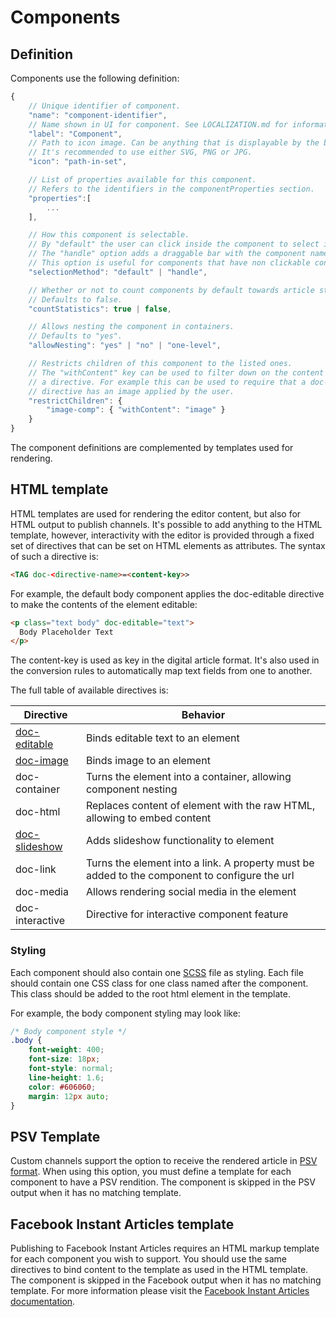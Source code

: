# Components

## Definition

Components use the following definition:

```javascript
{
    // Unique identifier of component.
    "name": "component-identifier",
    // Name shown in UI for component. See LOCALIZATION.md for information on how to localize.
    "label": "Component",
    // Path to icon image. Can be anything that is displayable by the browser.
    // It's recommended to use either SVG, PNG or JPG.
    "icon": "path-in-set",

    // List of properties available for this component.
    // Refers to the identifiers in the componentProperties section.
    "properties":[
        ...
    ],

    // How this component is selectable.
    // By "default" the user can click inside the component to select it.
    // The "handle" option adds a draggable bar with the component name at the right top of the component.
    // This option is useful for components that have non clickable content (such as iframes).
    "selectionMethod": "default" | "handle",

    // Whether or not to count components by default towards article statistics (characters, words, paragraphs).
    // Defaults to false.
    "countStatistics": true | false,

    // Allows nesting the component in containers.
    // Defaults to "yes".
    "allowNesting": "yes" | "no" | "one-level",

    // Restricts children of this component to the listed ones.
    // The "withContent" key can be used to filter down on the content of
    // a directive. For example this can be used to require that a doc-image
    // directive has an image applied by the user.
    "restrictChildren": {
        "image-comp": { "withContent": "image" }
    }
}
```

The component definitions are complemented by templates used for rendering.

## HTML template

HTML templates are used for rendering the editor content, but also for HTML output to publish channels. It's possible to add anything to the HTML template, however, interactivity with the editor is provided through a fixed set of directives that can be set on HTML elements as attributes. The syntax of such a directive is:

```html
<TAG doc-<directive-name>=<content-key>>
```

For example, the default body component applies the doc-editable directive to make the contents of the element editable:

```html
<p class="text body" doc-editable="text">
  Body Placeholder Text
</p>
```

The content-key is used as key in the digital article format. It's also used in the conversion rules to automatically map text fields from one to another.

The full table of available directives is:

| Directive | Behavior |
| ------------- | ------------- |
| [doc-editable](directives/EDITABLE.md) | Binds editable text to an element |
| [doc-image](directives/IMAGE.md) | Binds image to an element |
| doc-container | Turns the element into a container, allowing component nesting |
| doc-html | Replaces content of element with the raw HTML, allowing to embed content |
| [doc-slideshow](directives/SLIDESHOW.md) | Adds slideshow functionality to element |
| doc-link | Turns the element into a link. A property must be added to the component to configure the url |
| doc-media | Allows rendering social media in the element |
| doc-interactive | Directive for interactive component feature |

### Styling

Each component should also contain one [SCSS](https://sass-lang.com/guide) file as styling. Each file should contain one CSS class for one class named after the component. This class should be added to the root html element in the template.

For example, the body component styling may look like:

```css
/* Body component style */
.body {
    font-weight: 400;
    font-size: 18px;
    font-style: normal;
    line-height: 1.6;
    color: #606060;
    margin: 12px auto;
}
```

## PSV Template

Custom channels support the option to receive the rendered article in [PSV format](http://www.prismstandard.org/specifications/psv/1.0/PSV_specification_1.0.htm). When using this option, you must define a template for each component to have a PSV rendition.
The component is skipped in the PSV output when it has no matching template.

## Facebook Instant Articles template

Publishing to Facebook Instant Articles requires an HTML markup template for each component you wish to support.
You should use the same directives to bind content to the template as used in the HTML template.
The component is skipped in the Facebook output when it has no matching template.
For more information please visit the [Facebook Instant Articles documentation](https://developers.facebook.com/docs/instant-articles/guides/format-overview).
